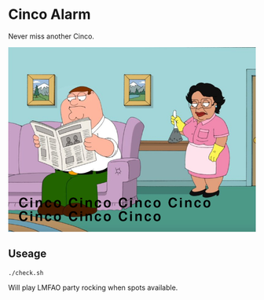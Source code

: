 # Cinco Alarm
Never miss another Cinco.

![](background.png)

## Useage
```
./check.sh
```
Will play LMFAO party rocking when spots available.
